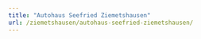 ```yaml
---
title: "Autohaus Seefried Ziemetshausen"
url: /ziemetshausen/autohaus-seefried-ziemetshausen/
---
```

